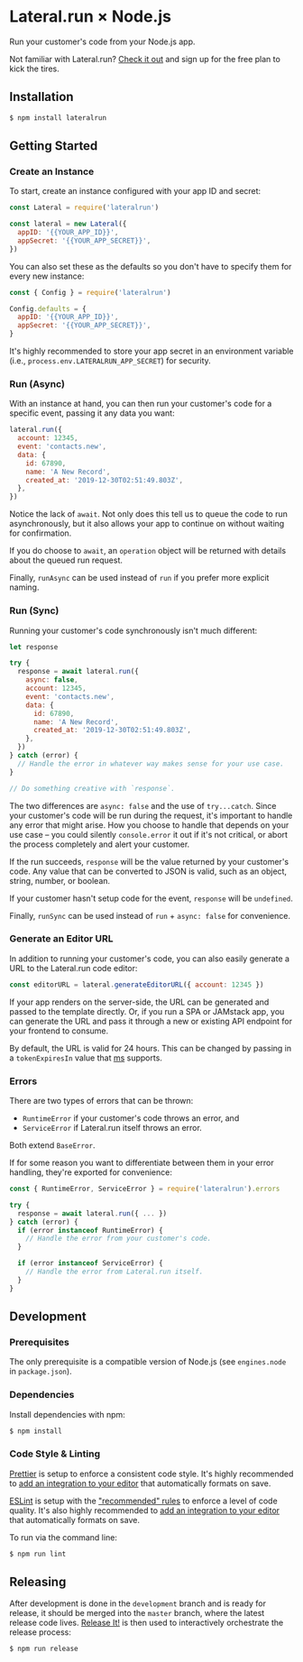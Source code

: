 # Lateral.run × Node.js

Run your customer's code from your Node.js app.

Not familiar with Lateral.run? [Check it out](https://www.lateral.run/) and sign
up for the free plan to kick the tires.

## Installation

```bash
$ npm install lateralrun
```

## Getting Started

### Create an Instance

To start, create an instance configured with your app ID and secret:

```js
const Lateral = require('lateralrun')

const lateral = new Lateral({
  appID: '{{YOUR_APP_ID}}',
  appSecret: '{{YOUR_APP_SECRET}}',
})
```

You can also set these as the defaults so you don't have to specify them for
every new instance:

```js
const { Config } = require('lateralrun')

Config.defaults = {
  appID: '{{YOUR_APP_ID}}',
  appSecret: '{{YOUR_APP_SECRET}}',
}
```

It's highly recommended to store your app secret in an environment variable
(i.e., `process.env.LATERALRUN_APP_SECRET`) for security.

### Run (Async)

With an instance at hand, you can then run your customer's code for a specific
event, passing it any data you want:

```js
lateral.run({
  account: 12345,
  event: 'contacts.new',
  data: {
    id: 67890,
    name: 'A New Record',
    created_at: '2019-12-30T02:51:49.803Z',
  },
})
```

Notice the lack of `await`. Not only does this tell us to queue the code to run
asynchronously, but it also allows your app to continue on without waiting for
confirmation.

If you do choose to `await`, an `operation` object will be returned with details
about the queued run request.

Finally, `runAsync` can be used instead of `run` if you prefer more explicit
naming.

### Run (Sync)

Running your customer's code synchronously isn't much different:

```js
let response

try {
  response = await lateral.run({
    async: false,
    account: 12345,
    event: 'contacts.new',
    data: {
      id: 67890,
      name: 'A New Record',
      created_at: '2019-12-30T02:51:49.803Z',
    },
  })
} catch (error) {
  // Handle the error in whatever way makes sense for your use case.
}

// Do something creative with `response`.
```

The two differences are `async: false` and the use of `try...catch`. Since your
customer's code will be run during the request, it's important to handle any
error that might arise. How you choose to handle that depends on your use case –
you could silently `console.error` it out if it's not critical, or abort the
process completely and alert your customer.

If the run succeeds, `response` will be the value returned by your customer's
code. Any value that can be converted to JSON is valid, such as an object,
string, number, or boolean.

If your customer hasn't setup code for the event, `response` will be
`undefined`.

Finally, `runSync` can be used instead of `run` + `async: false` for
convenience.

### Generate an Editor URL

In addition to running your customer's code, you can also easily generate a URL
to the Lateral.run code editor:

```js
const editorURL = lateral.generateEditorURL({ account: 12345 })
```

If your app renders on the server-side, the URL can be generated and passed to
the template directly. Or, if you run a SPA or JAMstack app, you can generate
the URL and pass it through a new or existing API endpoint for your frontend to
consume.

By default, the URL is valid for 24 hours. This can be changed by passing in a
`tokenExpiresIn` value that [ms](https://github.com/zeit/ms) supports.

### Errors

There are two types of errors that can be thrown:

- `RuntimeError` if your customer's code throws an error, and
- `ServiceError` if Lateral.run itself throws an error.

Both extend `BaseError`.

If for some reason you want to differentiate between them in your error
handling, they're exported for convenience:

```js
const { RuntimeError, ServiceError } = require('lateralrun').errors

try {
  response = await lateral.run({ ... })
} catch (error) {
  if (error instanceof RuntimeError) {
    // Handle the error from your customer's code.
  }

  if (error instanceof ServiceError) {
    // Handle the error from Lateral.run itself.
  }
}
```

## Development

### Prerequisites

The only prerequisite is a compatible version of Node.js (see `engines.node` in
`package.json`).

### Dependencies

Install dependencies with npm:

```bash
$ npm install
```

### Code Style & Linting

[Prettier](https://prettier.com/) is setup to enforce a consistent code style.
It's highly recommended to
[add an integration to your editor](https://prettier.io/docs/en/editors.html)
that automatically formats on save.

[ESLint](https://eslint.org/) is setup with the
["recommended" rules](https://eslint.org/docs/rules/) to enforce a level of code
quality. It's also highly recommended to
[add an integration to your editor](https://eslint.org/docs/user-guide/integrations#editors)
that automatically formats on save.

To run via the command line:

```bash
$ npm run lint
```

## Releasing

After development is done in the `development` branch and is ready for release,
it should be merged into the `master` branch, where the latest release code
lives. [Release It!](https://github.com/release-it/release-it) is then used to
interactively orchestrate the release process:

```bash
$ npm run release
```
